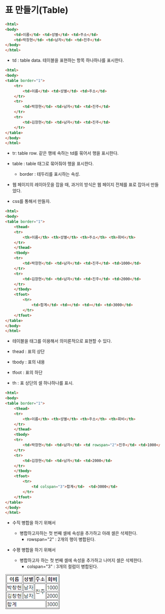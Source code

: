 # 표 만들기(Table)

```html
<html>
<body>
	<td>이름</td> <td>성별</td> <td>주소</td>
	<td>박창현</td> <td>남자</td> <td>진주</td>
</body>
</html>
```

- td : table data. 테이블을 표현하는 항목 하나하나를 표시한다.



```html
<html>
<body>
<table border="1">
    <tr>
        <td>이름</td> <td>성별</td> <td>주소</td>
    </tr>
    <tr>
        <td>박창현</td> <td>남자</td> <td>진주</td>
    </tr>
    <tr>
        <td>김창현</td> <td>남자</td> <td>진주</td>
    </tr>
</table>
</body>
</html>
```

- tr: table row. 같은 행에 속하는 td를 묶어서 행을 표시한다.

- table : table 태그로 묶어줘야 행을 표시한다.
  - border : 테두리를 표시하는 속성.

- 웹 페이지의 레이아웃을 잡을 때, 과거의 방식은 웹 페이지 전체를 표로 잡아서 만들었다.

- css를 통해서 만들자. 



```html
<html>
<body>
<table border="1">
    <thead>
    <tr>
        <th>이름</th> <th>성별</th> <th>주소</th> <th>회비</th>
    </tr>
    </thead>
    <tbody>
    <tr>
        <td>박창현</td> <td>남자</td> <td>진주</td> <td>1000</td>
    </tr>
    <tr>
        <td>김창현</td> <td>남자</td> <td>진주</td> <td>2000</td>
    </tr>
    </tbody>
    <tfoot>
        <tr>
            <td>합계</td> <td></td> <td></td> <td>3000</td>
        </tr>
    </tfoot>
</table>
</body>
</html>
```

- 테이블을 태그를 이용해서 의미론적으로 표현할 수 있다. 

- thead : 표의 상단
- tbody : 표의 내용
- tfoot : 표의 하단

- th : 표 상단의 셀 하나하나를 표시.



```html
<html>
<body>
<table border="1">
    <thead>
    <tr>
        <th>이름</th> <th>성별</th> <th>주소</th> <th>회비</th>
    </tr>
    </thead>
    <tbody>
    <tr>
        <td>박창현</td> <td>남자</td> <td rowspan="2">진주</td> <td>1000</td>
    </tr>
    <tr>
        <td>김창현</td> <td>남자</td> <td>2000</td>
    </tr>
    </tbody>
    <tfoot>
        <tr>
            <td colspan="3">합계</td>  <td>3000</td>
        </tr>
    </tfoot>
</table>
</body>
</html>
```

- 수직 병합을 하기 위해서
  - 병합하고자하는 첫 번째 셀에 속성을 추가하고 아래 셀은 삭제한다. 
    - rowspan="2" : 2개의 행이 병합된다.

- 수평 병합을 하기 위해서
  - 병합하고자 하는 첫 번째 셀에 속성을 추가하고 나머지 셀은 삭제한다.
    - colspan="3" : 3개의 컬럼이 병합된다.

![08_table](code/08_table.PNG)